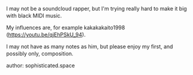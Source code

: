 I may not be a soundcloud rapper, but I'm trying really hard to make it big with black MIDI music.
ㅤ

My influences are, for example kakakakaito1998 (https://youtu.be/qjEhPSkU_94).
ㅤ

I may not have as many notes as him, but please enjoy my first, and possibly only, composition.
ㅤ

author: sophisticated.space
